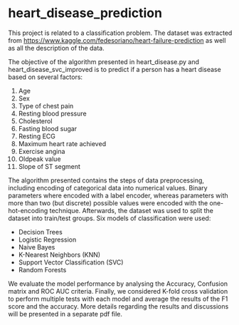 # heart_disease_prediction
This project is related to a classification problem. The dataset was extracted from https://www.kaggle.com/fedesoriano/heart-failure-prediction as well as all the description of the data.

The objective of the algorithm presented in heart_disease.py and heart_disease_svc_improved is to predict if a person has a heart disease based on several factors:

1. Age
2. Sex
3. Type of chest pain
4. Resting blood pressure
5. Cholesterol
6. Fasting blood sugar
7. Resting ECG
8. Maximum heart rate achieved
9. Exercise angina
10. Oldpeak value
11. Slope of ST segment

The algorithm presented contains the steps of data preprocessing, including encoding of categorical data into numerical values. Binary parameters where encoded with a label encoder, whereas parameters with more than two (but discrete) possible values were encoded with the one-hot-encoding technique. Afterwards, the dataset was used to split the dataset into train/test groups. Six models of classification were used: 

- Decision Trees
- Logistic Regression
- Naive Bayes
- K-Nearest Neighbors (KNN)
- Support Vector Classification (SVC)
- Random Forests 

We evaluate the model performance by analysing the Accuracy, Confusion matrix and ROC AUC criteria. Finally, we considered K-fold cross validation to perform multiple tests with each model and average the results of the F1 score and the accuracy. More details regarding the results and discussions will be presented in a separate pdf file.
